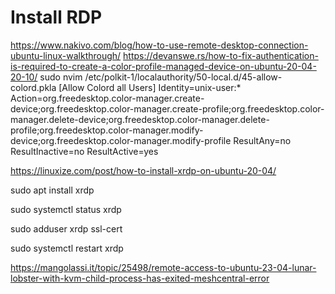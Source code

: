 # Install RDP

<https://www.nakivo.com/blog/how-to-use-remote-desktop-connection-ubuntu-linux-walkthrough/>
<https://devanswe.rs/how-to-fix-authentication-is-required-to-create-a-color-profile-managed-device-on-ubuntu-20-04-20-10/>
sudo nvim /etc/polkit-1/localauthority/50-local.d/45-allow-colord.pkla
[Allow Colord all Users]
Identity=unix-user:*
Action=org.freedesktop.color-manager.create-device;org.freedesktop.color-manager.create-profile;org.freedesktop.color-manager.delete-device;org.freedesktop.color-manager.delete-profile;org.freedesktop.color-manager.modify-device;org.freedesktop.color-manager.modify-profile
ResultAny=no
ResultInactive=no
ResultActive=yes

<https://linuxize.com/post/how-to-install-xrdp-on-ubuntu-20-04/>

sudo apt install xrdp  

sudo systemctl status xrdp

sudo adduser xrdp ssl-cert

sudo systemctl restart xrdp

<https://mangolassi.it/topic/25498/remote-access-to-ubuntu-23-04-lunar-lobster-with-kvm-child-process-has-exited-meshcentral-error>
